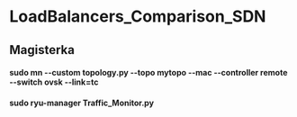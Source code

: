 # LoadBalancers_Comparison_SDN
## Magisterka
#### sudo mn --custom topology.py --topo mytopo --mac --controller remote --switch ovsk --link=tc
#### sudo ryu-manager Traffic_Monitor.py
